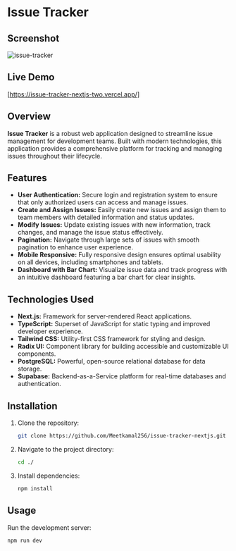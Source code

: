 # Issue Tracker

## Screenshot

![issue-tracker](https://github.com/user-attachments/assets/851e2120-45e5-41bc-b83a-bed101f67a8e)


## Live Demo

[https://issue-tracker-nextjs-two.vercel.app/]

## Overview

**Issue Tracker** is a robust web application designed to streamline issue management for development teams. Built with modern technologies, this application provides a comprehensive platform for tracking and managing issues throughout their lifecycle.

## Features

- **User Authentication:** Secure login and registration system to ensure that only authorized users can access and manage issues.
- **Create and Assign Issues:** Easily create new issues and assign them to team members with detailed information and status updates.
- **Modify Issues:** Update existing issues with new information, track changes, and manage the issue status effectively.
- **Pagination:** Navigate through large sets of issues with smooth pagination to enhance user experience.
- **Mobile Responsive:** Fully responsive design ensures optimal usability on all devices, including smartphones and tablets.
- **Dashboard with Bar Chart:** Visualize issue data and track progress with an intuitive dashboard featuring a bar chart for clear insights.

## Technologies Used

- **Next.js:** Framework for server-rendered React applications.
- **TypeScript:** Superset of JavaScript for static typing and improved developer experience.
- **Tailwind CSS:** Utility-first CSS framework for styling and design.
- **Radix UI:** Component library for building accessible and customizable UI components.
- **PostgreSQL:** Powerful, open-source relational database for data storage.
- **Supabase:** Backend-as-a-Service platform for real-time databases and authentication.



## Installation

1. Clone the repository:
   
   ```bash
   git clone https://github.com/Meetkamal256/issue-tracker-nextjs.git
   ```

2. Navigate to the project directory:
   
   ```bash
   cd ./
   ```

3. Install dependencies:
   ```bash
   npm install
   ```

## Usage

Run the development server:

``` bash
npm run dev

```